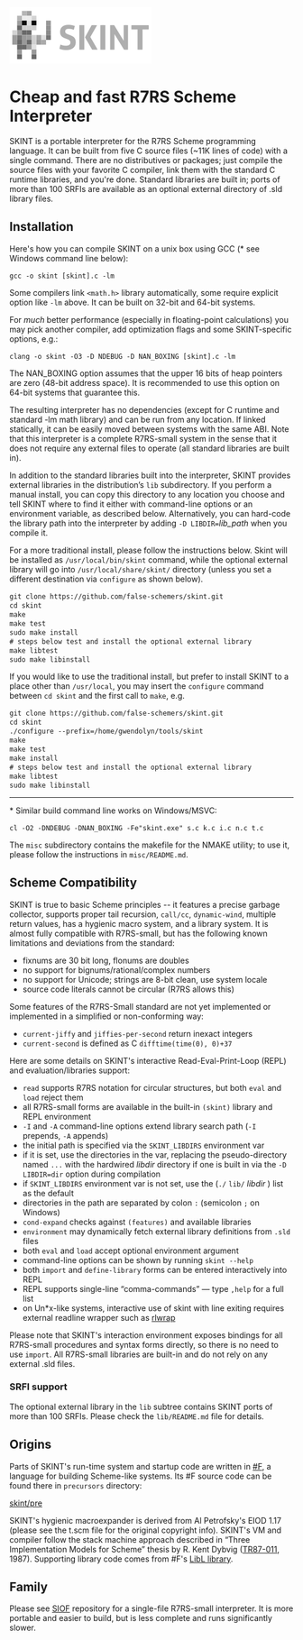 ![](https://raw.githubusercontent.com/false-schemers/skint/master/misc/skint-252x100.png)

# Cheap and fast R7RS Scheme Interpreter
                         
SKINT is a portable interpreter for the R7RS Scheme programming language. 
It can be built from five C source files (~11K lines of code) with a single command. There are no distributives or packages; 
just compile the source files with your favorite C compiler, link them with the standard C runtime libraries, 
and you're done. Standard libraries are built in; ports of more than 100 SRFIs are available as an optional external 
directory of .sld library files.

## Installation

Here's how you can compile SKINT on a unix box using GCC (\* see Windows command line below):

```
gcc -o skint [skint].c -lm
```

Some compilers link `<math.h>` library automatically, some require explicit option like `-lm` above. It can be built on 32-bit 
and 64-bit systems.

For *much* better performance (especially in floating-point calculations) you may pick another compiler, add optimization flags
and some SKINT-specific options, e.g.:  

```
clang -o skint -O3 -D NDEBUG -D NAN_BOXING [skint].c -lm
```

The NAN_BOXING option assumes that the upper 16 bits of heap pointers are zero (48-bit address space). It is recommended to use this
option on 64-bit systems that guarantee this.

The resulting interpreter has no dependencies (except for C runtime and standard -lm math library) and can be run from any location.
If linked statically, it can be easily moved between systems with the same ABI. Note that this interpreter is a complete R7RS-small
system in the sense that it does not require any external files to operate (all standard libraries are built in).

In addition to the standard libraries built into the interpreter, SKINT provides external libraries in the distribution’s 
`lib` subdirectory. If you perform a manual install, you can copy this directory to any location you choose and tell SKINT 
where to find it either with command-line options or an environment variable, as described below. Alternatively, you can 
hard-code the library path into the interpreter by adding `-D LIBDIR=`*lib_path* when you compile it.

For a more traditional install, please follow the instructions below. Skint will be
installed as `/usr/local/bin/skint` command, while the optional external library will go into
`/usr/local/share/skint/` directory (unless you set a different destination via `configure` as shown below).

```
git clone https://github.com/false-schemers/skint.git
cd skint
make
make test
sudo make install
# steps below test and install the optional external library
make libtest
sudo make libinstall
```
If you would like to use the traditional install, but prefer to install SKINT to a place other than `/usr/local`,
you may insert the `configure` command between `cd skint` and the first call to `make`, e.g.

```
git clone https://github.com/false-schemers/skint.git
cd skint
./configure --prefix=/home/gwendolyn/tools/skint
make
make test
make install
# steps below test and install the optional external library
make libtest
sudo make libinstall
```
---
\* Similar build command line works on Windows/MSVC:

```
cl -O2 -DNDEBUG -DNAN_BOXING -Fe"skint.exe" s.c k.c i.c n.c t.c
```
The `misc` subdirectory contains the makefile for the NMAKE utility; to use it, please follow
the instructions in `misc/README.md`.

## Scheme Compatibility

SKINT is true to basic Scheme principles -- it features a precise garbage collector, supports proper tail recursion, `call/cc`, 
`dynamic-wind`, multiple return values, has a hygienic macro system, and a library system. It is almost fully compatible 
with R7RS-small, but has the following known limitations and deviations from the standard:

  *  fixnums are 30 bit long, flonums are doubles
  *  no support for bignums/rational/complex numbers
  *  no support for Unicode; strings are 8-bit clean, use system locale
  *  source code literals cannot be circular (R7RS allows this)
  
Some features of the R7RS-Small standard are not yet implemented or implemented in a simplified or non-conforming way:

  *  `current-jiffy` and `jiffies-per-second` return inexact integers
  *  `current-second` is defined as C `difftime(time(0), 0)+37`

Here are some details on SKINT's interactive Read-Eval-Print-Loop (REPL) and evaluation/libraries support:

  *  `read` supports R7RS notation for circular structures, but both `eval` and `load` reject them
  *  all R7RS-small forms are available in the built-in `(skint)` library and REPL environment
  *  `-I` and `-A` command-line options extend library search path (`-I` prepends, `-A` appends)
  *  the initial path is specified via the `SKINT_LIBDIRS` environment var
  *  if it is set, use the directories in the var, replacing the pseudo-directory named `...` with the hardwired
     _libdir_ directory if one is built in via the `-D LIBDIR=dir` option during compilation
  *  if `SKINT_LIBDIRS` environment var is not set, use the (`./` `lib/` _libdir_ ) list as the default
  *  directories in the path are separated by colon `:` (semicolon `;` on Windows)
  *  `cond-expand` checks against `(features)` and available libraries
  *  `environment` may dynamically fetch external library definitions from `.sld` files
  *  both `eval` and `load` accept optional environment argument
  *  command-line options can be shown by running `skint --help` 
  *  both `import` and `define-library` forms can be entered interactively into REPL
  *  REPL supports single-line “comma-commands” — type `,help` for a full list
  *  on Un*x-like systems, interactive use of skint with line exiting requires external readline wrapper
     such as [rlwrap](https://github.com/hanslub42/rlwrap)    
  
Please note that SKINT's interaction environment exposes bindings for all R7RS-small procedures 
and syntax forms directly, so there is no need to use `import`. All R7RS-small libraries are built-in and
do not rely on any external .sld files.

### SRFI support

The optional external library in the `lib` subtree contains SKINT ports of more than 100 SRFIs. Please check 
the `lib/README.md` file for details.

## Origins

Parts of SKINT's run-time system and startup code are written in [#F](https://github.com/false-schemers/sharpF), 
a language for building Scheme-like systems. Its #F source code can be found there in `precursors` directory:

[skint/pre](https://github.com/false-schemers/skint/tree/main/pre)

SKINT's hygienic macroexpander is derived from Al Petrofsky's EIOD 1.17 (please see the t.scm file for the original copyright info).
SKINT's VM and compiler follow the stack machine approach described in “Three Implementation Models for Scheme” thesis by R. Kent Dybvig
([TR87-011](https://www.cs.unc.edu/techreports/87-011.pdf), 1987).
Supporting library code comes from #F's [LibL library](https://raw.githubusercontent.com/false-schemers/sharpF/master/lib/libl.sf).

## Family

Please see [SIOF](https://github.com/false-schemers/siof) repository for a single-file R7RS-small interpreter. It is
more portable and easier to build, but is less complete and runs significantly slower.
